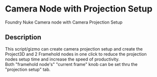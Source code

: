 # Camera Node with Projection Setup
Foundry Nuke Camera node with Camera Projection Setup

## Description

This script/gizmo can create camera projection setup and create the Project3D and 2 Framehold nodes in one click to reduce the projection nodes setup time and increase the speed of productivity.  
Both "framehold node's" "current frame" knob can be set thru the "projection setup" tab.